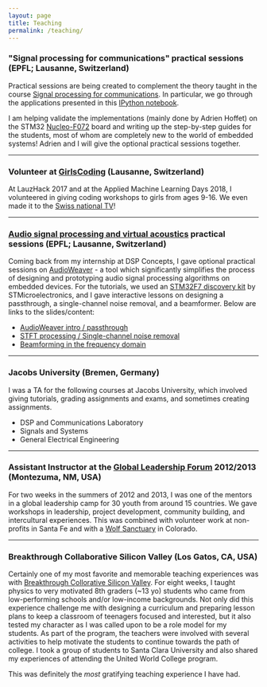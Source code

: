 ```yaml
---
layout: page
title: Teaching
permalink: /teaching/
---
```


### "Signal processing for communications" practical sessions (EPFL; Lausanne, Switzerland)

Practical sessions are being created to complement the theory taught in the course <a href="http://edu.epfl.ch/coursebook/fr/signal-processing-for-communications-COM-303" target="_blank">Signal processing for communications</a>. In particular, we go through the applications presented in this <a href="https://github.com/prandoni/COM303/blob/master/voice_transformer/voicetrans.ipynb" target="_blank">IPython notebook</a>. 

I am helping validate the implementations (mainly done by Adrien Hoffet) on the STM32 <a href="http://www.st.com/en/evaluation-tools/nucleo-f072rb.html" target="_blank">Nucleo-F072</a> board and writing up the step-by-step guides for the students, most of whom are completely new to the world of embedded systems! Adrien and I will give the optional practical sessions together.

---

### Volunteer at <a href="https://girlscoding.org/" target="_blank">GirlsCoding</a> (Lausanne, Switzerland)

At LauzHack 2017 and at the Applied Machine Learning Days 2018, I volunteered in giving coding workshops to girls from ages 9-16. We even made it to the <a href="https://actu.epfl.ch/news/girls-coding-on-rts/" target="_blank">Swiss national TV</a>!

---


### <a href="http://edu.epfl.ch/coursebook/en/audio-signal-processing-and-virtual-acoustics-COM-415" target="_blank">Audio signal processing and virtual acoustics</a> practical sessions (EPFL; Lausanne, Switzerland)

Coming back from my internship at DSP Concepts, I gave optional practical sessions on <a href="https://dspconcepts.com/solutions/audio-weaver" target="_blank">AudioWeaver</a> - a tool which significantly simplifies the process of designing and prototyping audio signal processing algorithms on embedded devices. For the tutorials, we used an <a href="http://www.st.com/en/evaluation-tools/32f769idiscovery.html" target="_blank">STM32F7 discovery kit</a> by STMicroelectronics, and I gave interactive lessons on designing a passthrough, a single-channel noise removal, and a beamformer. Below are links to the slides/content:

* <a href="https://drive.google.com/drive/folders/1tKxxhCo-dmA_fHBSpa99EhwWhgBdLI0Y?usp=sharing" target="_blank">AudioWeaver intro / passthrough</a>
* <a href="https://drive.google.com/drive/folders/18sF4oqUtQeWtz_svH6a2cKl0DHXBqmJO?usp=sharing" target="_blank">STFT processing / Single-channel noise removal</a>
* <a href="https://drive.google.com/drive/folders/104ltiqOSFwK7yAaO3GCWKioVLV3f4REY?usp=sharing" target="_blank">Beamforming in the frequency domain</a>

---

### Jacobs University (Bremen, Germany)

I was a TA for the following courses at Jacobs University, which involved giving tutorials, grading assignments and exams, and sometimes creating assignments.

* DSP and Communications Laboratory
* Signals and Systems
* General Electrical Engineering

---

### Assistant Instructor at the <a href="https://www.uwc-usa.org/page.cfm?p=864" target="_blank">Global Leadership Forum</a> 2012/2013 (Montezuma, NM, USA)

For two weeks in the summers of 2012 and 2013, I was one of the mentors in a global leadership camp for 30 youth from around 15 countries. We gave workshops in leadership, project development, community building, and intercultural experiences. This was combined with volunteer work at non-profits in Santa Fe and with a <a href="http://www.missionwolf.org/" target="_blank">Wolf Sanctuary</a> in Colorado.

---

### Breakthrough Collaborative Silicon Valley (Los Gatos, CA, USA)

Certainly one of my most favorite and memorable teaching experiences was with <a href="http://www.breakthroughsv.org/" target="_blank">Breakthrough Collorative Silicon Valley</a>. For eight weeks, I taught physics to very motivated 8th graders (~13 yo) students who came from low-performing schools and/or low-income backgrounds. Not only did this experience challenge me with designing a curriculum and preparing lesson plans to keep a classroom of teenagers focused and interested, but it also tested my character as I was called upon to be a role model for my students. As part of the program, the teachers were involved with several activities to help motivate the students to continue towards the path of college. I took a group of students to Santa Clara University and also shared my experiences of attending the United World College program.

This was definitely the _most_ gratifying teaching experience I have had.


